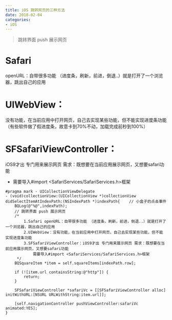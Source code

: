 ```yaml
---
title: iOS 跳转网页的三种方法
date: 2018-02-04
categories:
- iOS
---
```


>跳转界面 push 展示网页

# Safari
openURL：自带很多功能 （进度条，刷新，前进，倒退..）就是打开了一个浏览器，跳出自己的应用
# UIWebView：
没有功能，在当前应用中打开网页，自己去实现某些功能，但不能实现进度条功能（有些软件做了假进度条，故意卡到70%不动，加载完成前秒到100%）
# SFSafariViewController：
iOS9才出 专门用来展示网页 需求：既想要在当前应用展示网页，又想要safari功能
- 需要导入#import <SafariServices/SafariServices.h>框架

```SF
#pragma mark - UICollectionViewDelegate
- (void)collectionView:(UICollectionView *)collectionView didSelectItemAtIndexPath:(NSIndexPath *)indexPath{    // 小盒子的点击事件
    BQLog(@"%@",indexPath);
    // 跳转界面 push 展示网页
    /*
        1.Safari openURL：自带很多功能 （进度条，刷新，前进，倒退..）就是打开了一个浏览器，跳出自己的应用
        2.UIWebView：没有功能，在当前应用中打开网页，自己去实现某些功能，但不能实现进度条功能
        3.SFSafariViewController：iOS9才出 专门用来展示网页 需求：既想要在当前应用展示网页，又想要safari功能
            需要导入#import <SafariServices/SafariServices.h>框架
     */
    BQSquareItem *item = self.squareItems[indexPath.row];

    if (![item.url containsString:@"http"]) {
        return;
    }

    SFSafariViewController *safariVc = [[SFSafariViewController alloc] initWithURL:[NSURL URLWithString:item.url]];

    [self.navigationController pushViewController:safariVc animated:YES];
}
```
